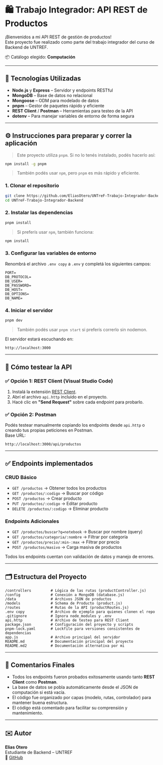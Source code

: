 # 🛍️ Trabajo Integrador: API REST de Productos

¡Bienvenidos a mi API REST de gestión de productos!  
Este proyecto fue realizado como parte del trabajo integrador del curso de Backend de UNTREF.

📦 Catálogo elegido: **Computación**

---

## 🚀 Tecnologías Utilizadas

- **Node.js** y **Express** – Servidor y endpoints RESTful
- **MongoDB** – Base de datos no relacional
- **Mongoose** – ODM para modelado de datos
- **pnpm** – Gestor de paquetes rápido y eficiente
- **REST Client** / **Postman** – Herramientas para testeo de la API
- **dotenv** – Para manejar variables de entorno de forma segura

---

## ⚙️ Instrucciones para preparar y correr la aplicación

> Este proyecto utiliza `pnpm`. Si no lo tenés instalado, podés hacerlo así:

```bash
npm install -g pnpm
```

> También podés usar `npm`, pero `pnpm` es más rápido y eficiente.

### 1. Clonar el repositorio

```bash
git clone https://github.com/EliasOtero/UNTreF-Trabajo-Integrador-Backend.git
cd UNTreF-Trabajo-Integrador-Backend
```

### 2. Instalar las dependencias

```bash
pnpm install
```

> Si preferís usar `npm`, también funciona:

```bash
npm install
```

### 3. Configurar las variables de entorno

Renombrá el archivo `.env copy` a `.env` y completá los siguientes campos:

```env
PORT=
DB_PROTOCOL=
DB_USER=
DB_PASSWORD=
DB_HOST=
DB_OPTIONS=
DB_NAME=
```


### 4. Iniciar el servidor

```bash
pnpm dev
```

> También podés usar `pnpm start` si preferís correrlo sin nodemon.

El servidor estará escuchando en:  
```
http://localhost:3000
```

---

## 🧪 Cómo testear la API

### ✅ Opción 1: REST Client (Visual Studio Code)

1. Instalá la extensión [REST Client](https://marketplace.visualstudio.com/items?itemName=humao.rest-client).
2. Abrí el archivo `api.http` incluido en el proyecto.
3. Hacé clic en **"Send Request"** sobre cada endpoint para probarlo.

### ✅ Opción 2: Postman

Podés testear manualmente copiando los endpoints desde `api.http` o creando tus propias peticiones en Postman.  
Base URL:

```
http://localhost:3000/api/productos
```

---

## ✅ Endpoints implementados

### CRUD Básico
- `GET /productos` → Obtener todos los productos
- `GET /productos/:codigo` → Buscar por código
- `POST /productos` → Crear producto
- `PUT /productos/:codigo` → Editar producto
- `DELETE /productos/:codigo` → Eliminar producto

### Endpoints Adicionales
- `GET /productos/buscar?q=notebook` → Buscar por nombre (query)
- `GET /productos/categoria/:nombre` → Filtrar por categoría
- `GET /productos/precio/:min-:max` → Filtrar por precio
- `POST /productos/masivo` → Carga masiva de productos

Todos los endpoints cuentan con validación de datos y manejo de errores.

---

## 🗂️ Estructura del Proyecto

```
/controllers         # Lógica de las rutas (productController.js)
/config              # Conexión a MongoDB (database.js)
/data                # Archivos JSON de productos
/models              # Schema de Producto (product.js)
/routes              # Rutas de la API (productRoutes.js)
.env copy            # Archivo de ejemplo para quienes clonen el repo
.gitignore           # Ignora node_modules y .env
api.http             # Archivo de testeo para REST Client
package.json         # Configuración del proyecto y scripts
pnpm-lock.yaml       # Lockfile para versiones consistentes de dependencias
app.js               # Archivo principal del servidor
README.md            # Documentación principal del proyecto
README.md2           # Documentación alternativa por mi
```

---

## 📝 Comentarios Finales

- Todos los endpoints fueron probados exitosamente usando tanto **REST Client** como **Postman**.
- La base de datos se pobla automáticamente desde el JSON de computación si está vacía.
- El código fue organizado por capas (modelo, rutas, controlador) para mantener buena estructura.
- El código está comentado para facilitar su comprensión y mantenimiento.

---

## ✉️ Autor

**Elias Otero**  
Estudiante de Backend – UNTREF  
🔗 [GitHub](https://github.com/EliasOtero)

